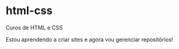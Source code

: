 # html-css
 Curos de HTML e CSS

Estou aprendendo a criar sites e agora vou gerenciar repositórios!
